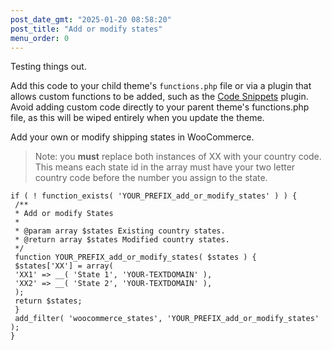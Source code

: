 ```yaml
---
post_date_gmt: "2025-01-20 08:58:20"
post_title: "Add or modify states"
menu_order: 0
---
```


Testing things out.

Add this code to your child theme's `functions.php` file or via a plugin that allows custom functions to be added, such as the [Code Snippets](https://wordpress.org/plugins/code-snippets/) plugin. Avoid adding custom code directly to your parent theme's functions.php file, as this will be wiped entirely when you update the theme.

Add your own or modify shipping states in WooCommerce.

> Note: you **must** replace both instances of XX with your country code. This means each state id in the array must have your two letter country code before the number you assign to the state.
> 
> 

```
if ( ! function_exists( 'YOUR_PREFIX_add_or_modify_states' ) ) {
 /**
 * Add or modify States
 * 
 * @param array $states Existing country states.
 * @return array $states Modified country states.
 */
 function YOUR_PREFIX_add_or_modify_states( $states ) {
 $states['XX'] = array(
 'XX1' => __( 'State 1', 'YOUR-TEXTDOMAIN' ),
 'XX2' => __( 'State 2', 'YOUR-TEXTDOMAIN' ),
 );
 return $states;
 }
 add_filter( 'woocommerce_states', 'YOUR_PREFIX_add_or_modify_states' );
}
```

